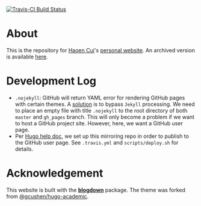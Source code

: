 [![Travis-CI Build Status](https://travis-ci.org/Haoen-Cui/haoen-cui.github.io.svg?branch=master)](https://travis-ci.org/Haoen-Cui/haoen-cui.github.io)

# About

This is the repository for [Haoen Cui](https://www.linkedin.com/in/haoencui/)'s [personal website](haoen-cui.github.io). An archived version is available [here](https://github.com/Haoen-Cui/haoen-cui.github.io/tree/master/_archive). 

# Development Log

- `.nojekyll`: GitHub will return YAML error for rendering GitHub pages with certain themes. A [solution](https://github.blog/2009-12-29-bypassing-jekyll-on-github-pages/) is to bypass `Jekyll` processing. We need to place an empty file with title `.nojekyll` to the root directory of both `master` and `gh_pages` branch. This will only become a problem if we want to host a GitHub project site. However, here, we want a GitHub user page.
- Per [Hugo help doc](https://gohugo.io/hosting-and-deployment/hosting-on-github/#stepbystep-instructions), we set up this mirroring repo in order to publish to the GitHub user page. See `.travis.yml` and `scripts/deploy.sh` for details.

# Acknowledgement

This website is built with the [**blogdown**](https://github.com/rstudio/blogdown) package. The theme was forked from [@gcushen/hugo-academic](https://github.com/gcushen/hugo-academic).
